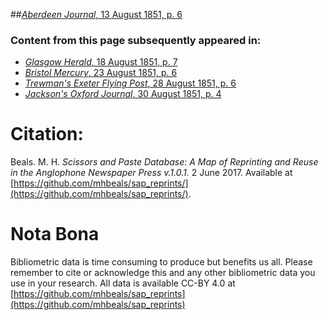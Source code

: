 ##[*Aberdeen Journal*, 13 August 1851, p. 6](https://mhbeals.github.io/sap_html/Aberdeen-Journal/Aberdeen-Journal-13-August-1851-p-6)

### Content from this page subsequently appeared in:
+ [*Glasgow Herald*, 18 August 1851, p. 7](https://mhbeals.github.io/sap_html/Glasgow-Herald/Glasgow-Herald-18-August-1851-p-7)
+ [*Bristol Mercury*, 23 August 1851, p. 6](https://mhbeals.github.io/sap_html/Bristol-Mercury/Bristol-Mercury-23-August-1851-p-6)
+ [*Trewman's Exeter Flying Post*, 28 August 1851, p. 6](https://mhbeals.github.io/sap_html/Trewman's-Exeter-Flying-Post/Trewman's-Exeter-Flying-Post-28-August-1851-p-6)
+ [*Jackson's Oxford Journal*, 30 August 1851, p. 4](https://mhbeals.github.io/sap_html/Jackson's-Oxford-Journal/Jackson's-Oxford-Journal-30-August-1851-p-4)
                    
# Citation: 

Beals. M. H. *Scissors and Paste Database: A Map of Reprinting and Reuse in the Anglophone Newspaper Press v.1.0.1.* 2 June 2017. Available at [https://github.com/mhbeals/sap_reprints/](https://github.com/mhbeals/sap_reprints/). 
                    
# Nota Bona

Bibliometric data is time consuming to produce but benefits us all. Please remember to cite or acknowledge this and any other bibliometric data you use in your research. All data is available CC-BY 4.0 at [https://github.com/mhbeals/sap_reprints](https://github.com/mhbeals/sap_reprints)
